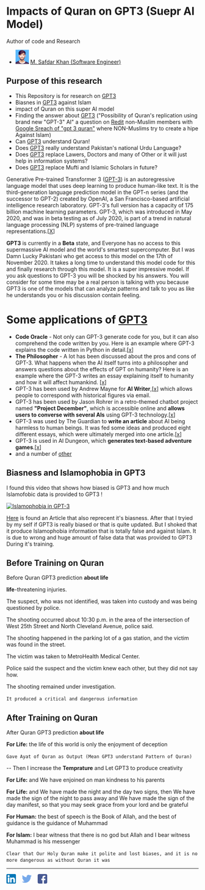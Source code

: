 # Impacts of Quran on GPT3 (Suepr AI Model)
Author of code and Research
  - <img src="/Images/My%20Images/Muhammad-Safdar-Khan.jpg" width="35px"> [M. Safdar Khan (Software Engineer)](https://twitter.com/theSafdarKhan)

## Purpose of this research 
 - This Repository is for research on [GPT3](https://openai.com/blog/openai-api/)
 - Biasnes in [GPT3](https://openai.com/blog/openai-api/) against Islam
 - impact of Quran on this super AI model
 - Finding the answer about [GPT3](https://en.wikipedia.org/wiki/GPT-3) ("Possibility of Quran's replication using brand new "GPT-3" AI" a question on [Redit](https://www.reddit.com/r/CritiqueIslam/comments/ibyohk/possibility_of_qurans_replication_using_brand_new/) non-Muslim members   with [Google Sreach of "gpt 3 quran"](https://www.google.com/search?q=gpt+3+quran&oq=gpt+3+&aqs=chrome.1.69i57j69i59j0i457j0i395l2j69i61j69i60l2.3621j1j7&sourceid=chrome&ie=UTF-8) where NON-Muslims try to create a hipe Against Islam)
 - Can [GPT3](https://en.wikipedia.org/wiki/GPT-3) understand Quran!
 - Does [GPT3](https://en.wikipedia.org/wiki/GPT-3) really understand Pakistan's national Urdu Language?
 - Does [GPT3](https://en.wikipedia.org/wiki/GPT-3) replace Lawers, Doctors and many of Other or it will just help in information systems?
 - Does [GPT3](https://en.wikipedia.org/wiki/GPT-3) replace Mufti and Islamic Scholars in future?

Generative Pre-trained Transformer 3 ([GPT-3](https://en.wikipedia.org/wiki/GPT-3)) is an autoregressive language model that uses deep learning to produce human-like text. It is the third-generation language prediction model in the GPT-n series (and the successor to GPT-2) created by OpenAI, a San Francisco-based artificial intelligence research laboratory. GPT-3's full version has a capacity of 175 billion machine learning parameters. GPT-3, which was introduced in May 2020, and was in beta testing as of July 2020, is part of a trend in natural language processing (NLP) systems of pre-trained language representations.[[X](https://en.wikipedia.org/wiki/GPT-3)]

**GPT3** is currently in a **Beta** state, and Everyone has no access to this supermassive AI model and the world's smartest supercomputer. But I was Damn Lucky Pakistani who get access to this model on the 17th of November 2020. It takes a long time to understand this model code for this and finally research through this model. It is a super impressive model. If you ask questions to GPT-3 you will be shocked by his answers. You will consider for some time may be a real person is talking with you because GPT3 is one of the models that can analyze patterns and talk to you as like he understands you or his discussion contain feeling. 

# Some applications of [GPT3](https://en.wikipedia.org/wiki/GPT-3)
  - **Code Oracle** - Not only can GPT-3 generate code for you, but it can also comprehend the code written by you. Here is an example where GPT-3 explains the code written in Python in detail.[[x](https://twitter.com/amasad/status/1285789362647478272)]
  - **The Philosopher** - A lot has been discussed about the pros and cons of GPT-3. What happens when the AI itself turns into a philosopher and answers questions about the effects of GPT on humanity? Here is an example where the GPT-3 writes an essay explaining itself to humanity and how it will affect humankind. [[x](https://twitter.com/raphamilliere/status/1289129723310886912)]  
  - GPT-3 has been used by Andrew Mayne for **AI Writer**,[[x](https://www.aiwriter.app/)] which allows people to correspond with historical figures via email.
  - GPT-3 has been used by Jason Rohrer in a retro-themed chatbot project named **"Project December"**, which is accessible online and **allows users to converse with several AIs** using GPT-3 technology.[[x](https://en.wikipedia.org/wiki/Jason_Rohrer)]
  - GPT-3 was used by The Guardian to **write an article** about AI being harmless to human beings. It was fed some ideas and produced eight different essays, which were ultimately  merged into one article.[[x](https://www.theguardian.com/commentisfree/2020/sep/08/robot-wrote-this-article-gpt-3)]
  - GPT-3 is used in AI Dungeon, which **generates text-based adventure games**.[[x](https://en.wikipedia.org/wiki/AI_Dungeon)]
  - and a number of [other](https://www.educative.io/blog/top-uses-gpt-3-deep-learning) 

## Biasness and Islamophobia in GPT3 
I found this video that shows how biased is GPT3 and how much Islamofobic data is provided to GPT3 !

[![Islamophobia in GPT-3](https://img.youtube.com/vi/dZYKczXd2Lw/0.jpg)](https://www.youtube.com/watch?v=dZYKczXd2Lw)

[Here](https://medium.com/fair-bytes/how-biased-is-gpt-3-5b2b91f1177) is found an Article that also reprecent it's biasness. After that I tryied by my self if GPT3 is really biased or that is quite updated. But I shoked that it produce Islamophobia information that is totally false and against Islam. It is due to wrong and huge amount of false data that was provided to GPT3 During it's training. 


## Before Training on Quran

Before Quran GPT3 prediction **about life**

**life**-threatening injuries.

The suspect, who was not identified, was taken into custody and was being questioned by police.

The shooting occurred about 10:30 p.m. in the area of the intersection of West 25th Street and North Cleveland Avenue, police said.

The shooting happened in the parking lot of a gas station, and the victim was found in the street.

The victim was taken to MetroHealth Medical Center.

Police said the suspect and the victim knew each other, but they did not say how.

The shooting remained under investigation.

``It produced a critical and dangerous information``

## After Training on Quran

After Quran GPT3 prediction **about life**

**For Life:**
the life of this world is only the enjoyment of deception

``Gave Ayat of Quran as Output (Mean GPT3 understand Pattern of Quran)``

-- Then I increase the **Temprature** and Let GPT3 to produce creativity

**For Life:**
and We have enjoined on man kindness to his parents


**For Life:**
and We have made the night and the day two signs, then We have made the sign of the night to pass away and We have made the sign of the day manifest, so that you may seek grace from your lord and be grateful

**For Human:**
the best of speech is the Book of Allah, and the best of guidance is the guidance of Muhammad

**For Islam:**
I bear witness that there is no god but Allah and I bear witness Muhammad is his messenger 

``Clear that Our Holy Quran make it polite and lost biases, and it is no more dangerous as without Quran it was ``
<!--
## Training Data that was provided to GPT3
#Ayat Al-Kursi
  "About: nothing and nobody is regarded to be comparable to Allah"
  "Allah! There is no god but He – the Living, The Self-subsisting, Eternal. No slumber can seize Him Nor Sleep. His are all things In the heavens and on earth. Who is there can intercede In His presence except As he permitteth? He knoweth What (appeareth to His creatures As) Before or After or Behind them. Nor shall they encompass Aught of his knowledge Except as He willeth. His throne doth extend Over the heavens And on earth, and He feeleth No fatigue in guarding And preserving them, For He is the Most High. The Supreme (in glory)."
#Perspective
  "About: perspective about our lives"
  "the life of this world is only the enjoyment of deception"
#patience
  "About: patience"
  "allah does not burden a soul beyond that it can bear"
-->

<hr>

<a href="https://www.linkedin.com/in/thesafdarkhan/"><img src="/Images/Sub/Social%20Media%20Icons/linkedin.png" width="25px"></a> &nbsp;&nbsp; <a href="https://twitter.com/theSafdarKhan"><img src="/Images/Sub/Social%20Media%20Icons/twitter.png" width="25px"></a> &nbsp;&nbsp; <a href="https://www.facebook.com/thesafdarkhan"><img src="/Images/Sub/Social%20Media%20Icons/facebook.png" width="25px"></a> &nbsp;&nbsp;

